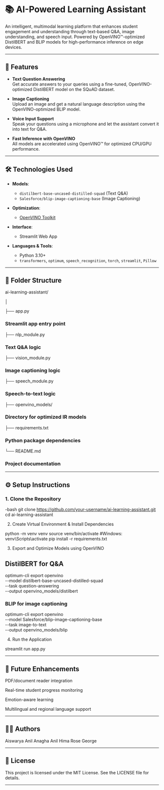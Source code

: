 # 📚 AI-Powered Learning Assistant

An intelligent, multimodal learning platform that enhances student engagement and understanding through text-based Q&A, image understanding, and speech input. Powered by OpenVINO™-optimized DistilBERT and BLIP models for high-performance inference on edge devices.

---

## 🚀 Features

- **Text Question Answering**  
  Get accurate answers to your queries using a fine-tuned, OpenVINO-optimized DistilBERT model on the SQuAD dataset.

- **Image Captioning**  
  Upload an image and get a natural language description using the OpenVINO-optimized BLIP model.

- **Voice Input Support**  
  Speak your questions using a microphone and let the assistant convert it into text for Q&A.

- **Fast Inference with OpenVINO**  
  All models are accelerated using OpenVINO™ for optimized CPU/GPU performance.

---

## 🛠️ Technologies Used

- **Models**:  
  - `distilbert-base-uncased-distilled-squad` (Text Q&A)  
  - `Salesforce/blip-image-captioning-base` (Image Captioning)

- **Optimization**:  
  - [OpenVINO Toolkit](https://docs.openvino.ai/)

- **Interface**:  
  - Streamlit Web App

- **Languages & Tools**:  
  - Python 3.10+  
  - `transformers`, `optimum`, `speech_recognition`, `torch`, `streamlit`, `Pillow`

---

## 🧩 Folder Structure

ai-learning-assistant/ 

│ 

├── app.py                  
### Streamlit app entry point
├── nlp_module.py           
### Text Q&A logic
├── vision_module.py        
### Image captioning logic
├── speech_module.py         
### Speech-to-text logic 
├── openvino_models/        
### Directory for optimized IR models 
├── requirements.txt        
### Python package dependencies 
└── README.md                
### Project documentation

---

## ⚙️ Setup Instructions

### 1. Clone the Repository
-bash
git clone https://github.com/your-username/ai-learning-assistant.git
cd ai-learning-assistant

2. Create Virtual Environment & Install Dependencies

python -m venv venv
source venv/bin/activate       #Windows: venv\Scripts\activate
pip install -r requirements.txt

3. Export and Optimize Models using OpenVINO

## DistilBERT for Q&A
optimum-cli export openvino \
  --model distilbert-base-uncased-distilled-squad \
  --task question-answering \
  --output openvino_models/distilbert

### BLIP for image captioning
optimum-cli export openvino \
  --model Salesforce/blip-image-captioning-base \
  --task image-to-text \
  --output openvino_models/blip

4. Run the Application

streamlit run app.py


---

## 🧠 Future Enhancements

PDF/document reader integration

Real-time student progress monitoring

Emotion-aware learning

Multilingual and regional language support



---

## 👩‍💻 Authors

Aiswarya Anil
Anagha Anil
Hima Rose George


---

## 📄 License

This project is licensed under the MIT License. See the LICENSE file for details.

---

